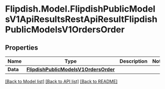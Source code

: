 # Flipdish.Model.FlipdishPublicModelsV1ApiResultsRestApiResultFlipdishPublicModelsV1OrdersOrder
## Properties

Name | Type | Description | Notes
------------ | ------------- | ------------- | -------------
**Data** | [**FlipdishPublicModelsV1OrdersOrder**](FlipdishPublicModelsV1OrdersOrder.md) |  | 

[[Back to Model list]](../README.md#documentation-for-models) [[Back to API list]](../README.md#documentation-for-api-endpoints) [[Back to README]](../README.md)

